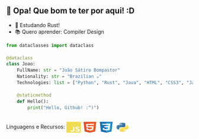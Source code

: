## 👋 Opa! Que bom te ter por aqui! :D

- 🌱 Estudando Rust!
- 📚 Quero aprender: Compiler Design

```python
from dataclasses import dataclass

@dataclass
class Joao:
    FullName: str = "João Sátiro Bompastor"
    Nationality: str = "Brazilian ☕"
    Technologies: list = ["Python", "Rust", "Java", "HTML", "CSS3", "JavaScript"]

    @staticmethod
    def Hello():
        print("Hello, Github! :^)")
```

<div style="display: inline_block"><br>
   Linguagens e Recursos:
  <img align="center" alt="Rafa-Js" height="30" width="40" src="https://raw.githubusercontent.com/devicons/devicon/master/icons/javascript/javascript-plain.svg">
  <img align="center" alt="Rafa-HTML" height="30" width="40" src="https://raw.githubusercontent.com/devicons/devicon/master/icons/html5/html5-original.svg">
  <img align="center" alt="Rafa-CSS" height="30" width="40" src="https://raw.githubusercontent.com/devicons/devicon/master/icons/css3/css3-original.svg">
  <img align="center" alt="Rafa-Python" height="30" width="40" src="https://raw.githubusercontent.com/devicons/devicon/master/icons/python/python-original.svg">
</div>
